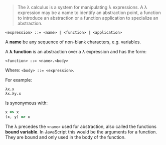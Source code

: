 > The λ calculus is a system for manipulating λ expressions. A λ expression may be a name to identify an abstraction point, a function to introduce an abstraction or a function application to specialize an abstraction.

```
<expression> ::= <name> | <function> | <application>
```

A <strong>name</strong> be any sequence of non-blank characters, e.g. variables.

A <strong>λ function</strong> is an abstraction over a λ expression and has the form:

```
<function> ::= <name>.<body>
```

Where: `<body> ::= <expression>`.

For example:

```
λx.x
λx.λy.x
```

Is synonymous with:

```js
x => x
(x, y) => x
```

The λ precedes the `<name>` used for abstraction, also called the functions <strong>bound variable</strong>. In JavaScript this would be the arguments for a function. They are bound and only used in the body of the function.


